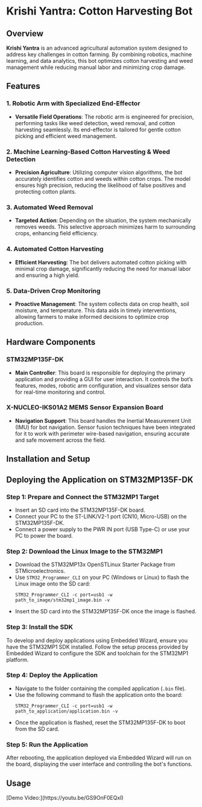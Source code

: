 <h1>Krishi Yantra: Cotton Harvesting Bot</h1>

<h2>Overview</h2>
<p><strong>Krishi Yantra</strong> is an advanced agricultural automation system designed to address key challenges in cotton farming. By combining robotics, machine learning, and data analytics, this bot optimizes cotton harvesting and weed management while reducing manual labor and minimizing crop damage.</p>

<h2>Features</h2>

<h3>1. Robotic Arm with Specialized End-Effector</h3>
<ul>
    <li><strong>Versatile Field Operations</strong>: The robotic arm is engineered for precision, performing tasks like weed detection, weed removal, and cotton harvesting seamlessly. Its end-effector is tailored for gentle cotton picking and efficient weed management.</li>
</ul>

<h3>2. Machine Learning-Based Cotton Harvesting & Weed Detection</h3>
<ul>
    <li><strong>Precision Agriculture</strong>: Utilizing computer vision algorithms, the bot accurately identifies cotton and weeds within cotton crops. The model ensures high precision, reducing the likelihood of false positives and protecting cotton plants.</li>
</ul>

<h3>3. Automated Weed Removal</h3>
<ul>
    <li><strong>Targeted Action</strong>: Depending on the situation, the system mechanically removes weeds. This selective approach minimizes harm to surrounding crops, enhancing field efficiency.</li>
</ul>

<h3>4. Automated Cotton Harvesting</h3>
<ul>
    <li><strong>Efficient Harvesting</strong>: The bot delivers automated cotton picking with minimal crop damage, significantly reducing the need for manual labor and ensuring a high yield.</li>
</ul>

<h3>5. Data-Driven Crop Monitoring</h3>
<ul>
    <li><strong>Proactive Management</strong>: The system collects data on crop health, soil moisture, and temperature. This data aids in timely interventions, allowing farmers to make informed decisions to optimize crop production.</li>
</ul>

<h2>Hardware Components</h2>

<h3>STM32MP135F-DK</h3>
<ul>
    <li><strong>Main Controller</strong>: This board is responsible for deploying the primary application and providing a GUI for user interaction. It controls the bot’s features, modes, robotic arm configuration, and visualizes sensor data for real-time monitoring and control.</li>
</ul>

<h3>X-NUCLEO-IKS01A2 MEMS Sensor Expansion Board</h3>
<ul>
    <li><strong>Navigation Support</strong>: This board handles the Inertial Measurement Unit (IMU) for bot navigation. Sensor fusion techniques have been integrated for it to work with  perimeter wire-based navigation, ensuring accurate and safe movement across the field.</li>
</ul>

<h2>Installation and Setup</h2>
<p><h2>Deploying the Application on STM32MP135F-DK</h2>

<h3>Step 1: Prepare and Connect the STM32MP1 Target</h3>
<ul>
    <li>Insert an SD card into the STM32MP135F-DK board.</li>
    <li>Connect your PC to the ST-LINK/V2-1 port (CN10, Micro-USB) on the STM32MP135F-DK.</li>
    <li>Connect a power supply to the PWR IN port (USB Type-C) or use your PC to power the board.</li>
</ul>

<h3>Step 2: Download the Linux Image to the STM32MP1</h3>
<ul>
    <li>Download the STM32MP13x OpenSTLinux Starter Package from STMicroelectronics.</li>
    <li>Use <code>STM32_Programmer_CLI</code> on your PC (Windows or Linux) to flash the Linux image onto the SD card:
        <pre><code>STM32_Programmer_CLI -c port=usb1 -w path_to_image/stm32mp1_image.bin -v</code></pre>
    </li>
    <li>Insert the SD card into the STM32MP135F-DK once the image is flashed.</li>
</ul>

<h3>Step 3: Install the SDK</h3>
<p>To develop and deploy applications using Embedded Wizard, ensure you have the STM32MP1 SDK installed. Follow the setup process provided by Embedded Wizard to configure the SDK and toolchain for the STM32MP1 platform.</p>

<h3>Step 4: Deploy the Application</h3>
<ul>
    <li>Navigate to the folder containing the compiled application (<code>.bin</code> file).</li>
    <li>Use the following command to flash the application onto the board:
        <pre><code>STM32_Programmer_CLI -c port=usb1 -w path_to_application/application.bin -v</code></pre>
    </li>
    <li>Once the application is flashed, reset the STM32MP135F-DK to boot from the SD card.</li>
</ul>

<h3>Step 5: Run the Application</h3>
<p>After rebooting, the application deployed via Embedded Wizard will run on the board, displaying the user interface and controlling the bot's functions.</p>
</p>

<h2>Usage</h2>
<p>[Demo Video:](https://youtu.be/GS9OnF0EQxI)</p>
